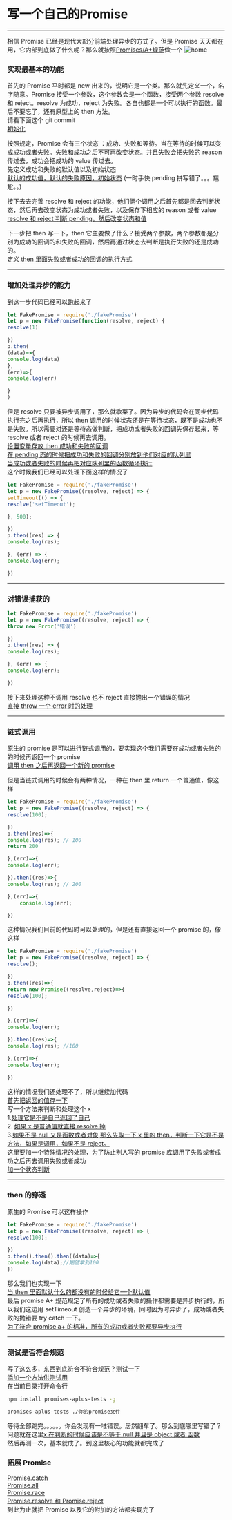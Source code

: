 # 写一个自己的Promise
****
相信 Promise 已经是现代大部分前端处理异步的方式了。但是 Promise 天天都在用，它内部到底做了什么呢？那么就按照[Promises/A+规范](https://promisesaplus.com/)做一个
![home](https://user-gold-cdn.xitu.io/2018/5/20/1637d4b8653387fe?w=375&h=337&f=jpeg&s=15694)

### 实现最基本的功能

首先的 Promise 平时都是 new 出来的，说明它是一个类。那么就先定义一个，名字随意。Promise 接受一个参数，这个参数会是一个函数，接受两个参数 resolve 和 reject。resolve 为成功，reject 为失败。各自也都是一个可以执行的函数。最后不要忘了，还有原型上的 then 方法。  
请看下面这个 git commit  
[初始化](https://github.com/incuisting/fakePromise/commit/68a13666937b9f465e8b6cee97d8ecf803e42c1e)

按照规定，Promise 会有三个状态 ：成功、失败和等待。当在等待的时候可以变成成功或者失败。失败和成功之后不可再改变状态。并且失败会把失败的 reason 传过去，成功会把成功的 value 传过去。  
先定义成功和失败的默认值以及初始状态  
[默认的成功值，默认的失败原因，初始状态](https://github.com/incuisting/fakePromise/commit/cf55dcc1e4a47907ead37e5dfba6b401d67f86c3) (一时手快 pending 拼写错了。。。尴尬。。)

接下去去完善 resolve 和 reject 的功能，他们俩个调用之后首先都是回去判断状态，然后再去改变状态为成功或者失败，以及保存下相应的 reason 或者 value  
[resolve 和 reject 判断 pending，然后改变状态和值](https://github.com/incuisting/fakePromise/commit/55b89b1f4fab84b097c5cdaeee2578835f298589)

下一步把 then 写一下，then 它主要做了什么？接受两个参数，两个参数都是分别为成功的回调的和失败的回调，然后再通过状态去判断是执行失败的还是成功的。  
[定义 then 里面失败或者成功的回调的执行方式](https://github.com/incuisting/fakePromise/commit/d01d78fefe4246000033b8abbbf3e8c3ca5a4ca6)

---

### 增加处理异步的能力

到这一步代码已经可以跑起来了

```JavaScript
let FakePromise = require('./fakePromise')
let p = new FakePromise(function(resolve, reject) {
resolve(1)

})
p.then(
(data)=>{
console.log(data)
},
(err)=>{
console.log(err)

}
)
```

但是 resolve 只要被异步调用了，那么就歇菜了。因为异步的代码会在同步代码执行完之后再执行，所以 then 调用的时候状态还是在等待状态，既不是成功也不是失败。所以需要对还是等待态做判断，把成功或者失败的回调先保存起来，等 resolve 或者 reject 的时候再去调用。  
[设置变量存放 then 成功和失败的回调](https://github.com/incuisting/fakePromise/commit/75bae612f8af4d7a4e02d9e544bf82ae86eb62a5)  
[在 pending 态的时候把成功和失败的回调分别放到他们对应的队列里](https://github.com/incuisting/fakePromise/commit/2d30ce99fdfdd0cb045b83df379df79980c6eca6)  
[当成功或者失败的时候再把对应队列里的函数循环执行](https://github.com/incuisting/fakePromise/commit/5f367c77d3d5e4523d87b581a45c1bfeb4aa7068)  
这个时候我们已经可以处理下面这样的情况了

```JavaScript
let FakePromise = require('./fakePromise')
let p = new FakePromise((resolve, reject) => {
setTimeout(() => {
resolve('setTimeout');

}, 500);

})
p.then((res) => {
console.log(res);

}, (err) => {
console.log(err);

})
```

---

### 对错误捕获的

```JavaScript
let FakePromise = require('./fakePromise')
let p = new FakePromise((resolve, reject) => {
throw new Error('错误')

})
p.then((res) => {
console.log(res);

}, (err) => {
console.log(err);

})
```

接下来处理这种不调用 resolve 也不 reject 直接抛出一个错误的情况  
[直接 throw 一个 error 时的处理](https://github.com/incuisting/fakePromise/commit/ae347391e3e238341dd6f3a9a6eb580f0789ee0d)

---

### 链式调用

原生的 promise 是可以进行链式调用的，要实现这个我们需要在成功或者失败的的时候再返回一个 promise  
[调用 then 之后再返回一个新的 promise](https://github.com/incuisting/fakePromise/commit/34e2f0f3130def50d29ee1eb6e8a0dd1a084937a)

但是当链式调用的时候会有两种情况，一种在 then 里 return 一个普通值，像这样

```JavaScript
let FakePromise = require('./fakePromise')
let p = new FakePromise((resolve, reject) => {
resolve(100);

})
p.then((res)=>{
console.log(res); // 100
return 200

},(err)=>{
console.log(err);

}).then((res)=>{
console.log(res); // 200

},(err)=>{
    console.log(err);

})
```

这种情况我们目前的代码时可以处理的，但是还有直接返回一个 promise 的，像这样

```JavaScript
let FakePromise = require('./fakePromise')
let p = new FakePromise((resolve, reject) => {
resolve();

})
p.then((res)=>{
return new Promise((resolve,reject)=>{
resolve(100);

})

},(err)=>{
console.log(err);

}).then((res)=>{
console.log(res); //100

},(err)=>{
console.log(err);

})
```

这样的情况我们还处理不了，所以继续加代码  
[首先把返回的值存一下](https://github.com/incuisting/fakePromise/commit/71f71ee43b69ea8ee632f3b447dbd49de7955aad)  
写一个方法来判断和处理这个 x  
1.[处理它是不是自己返回了自己](https://github.com/incuisting/fakePromise/commit/71f71ee43b69ea8ee632f3b447dbd49de7955aad)  
2.
[如果 x 是普通值就直接 resolve 掉](https://github.com/incuisting/fakePromise/commit/7c878b2cbf09b0e30258a3bab351f9e37f59bb74)  
3.[如果不是 null 又是函数或者对象,那么先取一下 x 里的 then，判断一下它是不是方法，如果是调用，如果不是 reject。 ](https://github.com/incuisting/fakePromise/commit/1b5a118ff4ee437e6440f278bacc23ff49870fba)  
这里要加一个特殊情况的处理，为了防止别人写的 promise 库调用了失败或者成功之后再去调用失败或者成功  
[加一个状态判断](https://github.com/incuisting/fakePromise/commit/f0dc3c98d75974fa61ac99261e9d949126a0fe5d)

---

### then 的穿透

原生的 Promise 可以这样操作

```JavaScript
let FakePromise = require('./fakePromise')
let p = new FakePromise((resolve, reject) => {
resolve(100);

})
p.then().then().then((data)=>{
console.log(data);//期望拿到100
})
```

那么我们也实现一下  
[当 then 里面默认什么的都没有的时候给它一个默认值](https://github.com/incuisting/fakePromise/commit/aeed599c34c20d213a347cb74853010fb977c338)  
最后 promise A+ 规范规定了所有的成功或者失败的操作都需要是异步执行的，所以我们这边用 setTimeout 创造一个异步的环境，同时因为时异步了，成功或者失败的抛错要 try catch 一下。  
[为了符合 promise a+ 的标准，所有的成功或者失败都要异步执行](https://github.com/incuisting/fakePromise/commit/a645906a30eda73a99e3906ad9a3a28cc9357d59)

---

### 测试是否符合规范

写了这么多，东西到底符合不符合规范？测试一下  
[添加一个方法供测试用](https://github.com/incuisting/fakePromise/commit/ed4e30131fb55bef1237ca4ce007b51981505490)  
在当前目录打开命令行

```bash
npm install promises-aplus-tests -g
```

```bash
promises-aplus-tests ./你的promise文件
```

等待全部跑完。。。。。。你会发现有一堆错误。居然翻车了。那么到底哪里写错了？  
问题就在这里[x 在判断的时候应该是不等于 null 并且是 object 或者 函数](https://github.com/incuisting/fakePromise/commit/fa9c0c2e8a0498121578e122bef717151d3cc883)  
然后再测一次，基本就成了。到这里核心的功能就都完成了

### 拓展 Promise

[Promise.catch](https://github.com/incuisting/fakePromise/commit/445d033d36040460d2aab1a2377bd0a0b91faeb6)  
[Promise.all](https://github.com/incuisting/fakePromise/commit/d82a8014f357d4383d9d27c356330bf76b05a0fe)  
[Promise.race](https://github.com/incuisting/fakePromise/commit/749e4d324cc2a2af5712be348b06f5267e8009b0)  
[Promise.resolve 和 Promise.reject](https://github.com/incuisting/fakePromise/commit/4821704597e5077b0b9161aac9bcf1770459ce00)  
到此为止就把 Promise 以及它的附加的方法都实现完了
